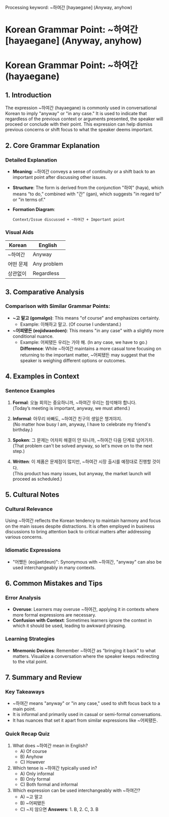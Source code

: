 Processing keyword: ~하여간 [hayaegane] (Anyway, anyhow)
# Korean Grammar Point: ~하여간 [hayaegane] (Anyway, anyhow)
# Korean Grammar Point: ~하여간 (hayaegane)
## 1. Introduction
The expression ~하여간 (hayaegane) is commonly used in conversational Korean to imply "anyway" or "in any case." It is used to indicate that regardless of the previous context or arguments presented, the speaker will proceed or conclude with their point. This expression can help dismiss previous concerns or shift focus to what the speaker deems important.
## 2. Core Grammar Explanation
### Detailed Explanation
- **Meaning**: ~하여간 conveys a sense of continuity or a shift back to an important point after discussing other issues.
- **Structure**: The form is derived from the conjunction "하여" (haya), which means “to do,” combined with "간" (gan), which suggests "in regard to" or "in terms of."
- **Formation Diagram**:
  
  ```
  Context/Issue discussed + ~하여간 + Important point
  ```
### Visual Aids
| Korean          | English       |
|-----------------|---------------|
| ~하여간         | Anyway        |
| 어떤 문제       | Any problem   |
| 상관없이        | Regardless     |
## 3. Comparative Analysis
### Comparison with Similar Grammar Points:
- **~고 말고 (gomalgo)**: This means "of course" and emphasizes certainty. 
  - Example: 이해하고 말고. (Of course I understand.)
- **~어찌됐든 (eojidwaedoen)**: This means "in any case" with a slightly more conditional nuance.
  - Example: 어찌됐든 우리는 가야 해. (In any case, we have to go.)
**Difference**: While ~하여간 maintains a more casual tone focusing on returning to the important matter, ~어찌됐든 may suggest that the speaker is weighing different options or outcomes.
## 4. Examples in Context
### Sentence Examples
1. **Formal**: 오늘 회의는 중요하니까, ~하여간 우리는 참석해야 합니다.  
   (Today’s meeting is important, anyway, we must attend.)
   
2. **Informal**: 아무리 바빠도, ~하여간 친구의 생일은 챙겨야지.  
   (No matter how busy I am, anyway, I have to celebrate my friend's birthday.)
3. **Spoken**: 그 문제는 어차피 해결이 안 되니까, ~하여간 다음 단계로 넘어가자.  
   (That problem can't be solved anyway, so let's move on to the next step.)
4. **Written**: 이 제품은 문제점이 많지만, ~하여간 시장 출시를 예정대로 진행할 것이다.  
   (This product has many issues, but anyway, the market launch will proceed as scheduled.)
## 5. Cultural Notes
### Cultural Relevance
Using ~하여간 reflects the Korean tendency to maintain harmony and focus on the main issues despite distractions. It is often employed in business discussions to bring attention back to critical matters after addressing various concerns.
### Idiomatic Expressions
- "어쨌든 (eojjaetdeun)": Synonymous with ~하여간, "anyway" can also be used interchangeably in many contexts.
## 6. Common Mistakes and Tips
### Error Analysis
- **Overuse**: Learners may overuse ~하여간, applying it in contexts where more formal expressions are necessary.
- **Confusion with Context**: Sometimes learners ignore the context in which it should be used, leading to awkward phrasing.
### Learning Strategies
- **Mnemonic Devices**: Remember ~하여간 as “bringing it back” to what matters. Visualize a conversation where the speaker keeps redirecting to the vital point.
## 7. Summary and Review
### Key Takeaways
- ~하여간 means "anyway" or "in any case," used to shift focus back to a main point.
- It is informal and primarily used in casual or semi-formal conversations.
- It has nuances that set it apart from similar expressions like ~어찌됐든.
### Quick Recap Quiz
1. What does ~하여간 mean in English?
   - A) Of course
   - B) Anyhow
   - C) However
2. Which tense is ~하여간 typically used in?
   - A) Only informal
   - B) Only formal
   - C) Both formal and informal
3. Which expression can be used interchangeably with ~하여간?
   - A) ~고 말고
   - B) ~어찌됐든
   - C) ~지 않으면
**Answers**: 1. B, 2. C, 3. B
